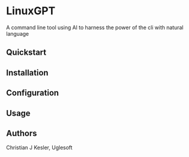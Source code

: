 # LinuxGPT

A command line tool using AI to harness the power of the cli with natural language

## Quickstart



## Installation



## Configuration



## Usage



## Authors

Christian J Kesler, Uglesoft